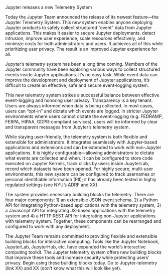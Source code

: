 Jupyter releases a new Telemetry System

Today the Jupyter Team announced the release of its newest feature—the Jupyter Telemetry System. This new system enables anyone deploying Jupyter products to safely collect structured “event” data from Jupyter applications. This makes it easier to secure Jupyter deployments, detect intrusion, improve user experience, scale resources effectively, and minimize costs for both administrators and users. It achieves all of this while prioritizing user privacy. The result is an improved Jupyter experience for all. 

Jupyter’s telemetry system has been a long time coming. Members of the Jupyter community have been exploring various ways to collect structured events inside Jupyter applications. It’s no easy task. While event data can improve the development and deployment of Jupyter applications, it’s difficult to create an effective, safe and secure event-logging system. 

This new telemetry system strikes a successful balance between effective event-logging and honoring user privacy. Transparency is a key tenant. Users are always informed when data is being collected. In most cases, users can “opt-in” and dictate which events are logged. In stricter Jupyter environments where users cannot dictate the event-logging (e.g. FEDRAMP, FERPA, HIPAA, GDPR-compliant services), users will be informed by clear and transparent messages from Jupyter’s telemetry system. 

While staying user-friendly, the telemetry system is both flexible and extensible for administrators. It integrates seamlessly with Jupyter-based applications and extensions and can be extended to work with non-Jupyter applications. It is highly configurable—allowing administrators to dictate what events are collected and when. It can be configured to store code executed on Jupyter Kernels, track clicks by users inside JupyterLab, record which datasets have been opened. For highly secure, multi-user environments, this new system can be configured to track usernames or personal identifiable information (PII); it has already been tested in highly regulated settings (see NYU’s ADRF and XX). 

The system provides necessary building blocks for telemetry. There are four major components: 1) an extensible JSON event schema, 2) a Python API for integrating Python-based applications with the telemetry system, 3) a Javascript API for integrating JS-based applications with the telemetry system and 4) a HTTP REST API for integrating non-Jupyter applications with telemetry system. Together, these components can be rearranged and configured to work with any deployment.

The Jupyter Team remains committed to providing flexible and extensible building blocks for interactive computing. Tools like the Jupyter Notebook, JupyterLab, JupyterHub, etc. have expanded the world’s interactive computing toolkit. The Jupyter telemetry system offers new building blocks that improve these tools and increase security while protecting users’ privacy. Begin using these building blocks today. Go to Jupyter-telemetry (link XX) and XX (don’t know what this will look like yet).
